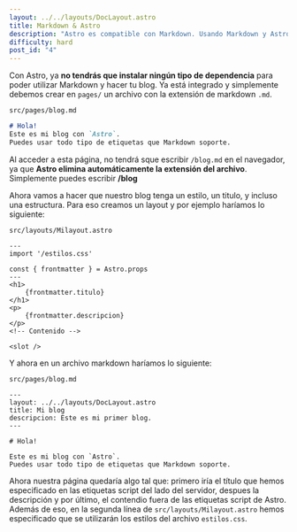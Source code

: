 ```yaml
---
layout: ../../layouts/DocLayout.astro
title: Markdown & Astro
description: "Astro es compatible con Markdown. Usando Markdown y Astro podrás crear tu blog con markdown sin la necesidad de escribir todo en HTML."
difficulty: hard
post_id: "4"
---
```


Con Astro, ya **no tendrás que instalar ningún tipo de dependencia** para poder utilizar Markdown y hacer tu blog. Ya está integrado y simplemente debemos crear en `pages/` un archivo con la extensión de markdown `.md`.

`src/pages/blog.md` 
```md
# Hola!
Este es mi blog con `Astro`.
Puedes usar todo tipo de etiquetas que Markdown soporte. 
```

Al acceder a esta página, no tendrá sque escribir `/blog.md` en el navegador, ya que **Astro elimina automáticamente la extensión del archivo**. Simplemente puedes escribir **/blog**

Ahora vamos a hacer que nuestro blog tenga un estilo, un titulo, y incluso una estructura. Para eso creamos un layout y por ejemplo haríamos lo siguiente:

`src/layouts/Milayout.astro`
```astro
---
import '/estilos.css'

const { frontmatter } = Astro.props
---
<h1>
    {frontmatter.titulo}
</h1>
<p>
    {frontmatter.descripcion}
</p>
<!-- Contenido -->

<slot />
``` 

Y ahora en un archivo markdown haríamos lo siguiente:

`src/pages/blog.md`
```mdx
---
layout: ../../layouts/DocLayout.astro
title: Mi blog
descripcion: Este es mi primer blog.
---

# Hola!

Este es mi blog con `Astro`.
Puedes usar todo tipo de etiquetas que Markdown soporte. 
```  

Ahora nuestra página quedaría algo tal que: primero iría el título que hemos especificado en las etiquetas script del lado del servidor, despues la descripción y por último, el contendio fuera de las etiquetas script de Astro. Además de eso, en la segunda línea de `src/layouts/Milayout.astro` hemos especificado que se utilizarán los estilos del archivo `estilos.css`.